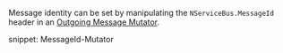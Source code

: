 Message identity can be set by manipulating the `NServiceBus.MessageId` header in an [Outgoing Message Mutator](/nservicebus/pipeline/message-mutators.md).

snippet: MessageId-Mutator